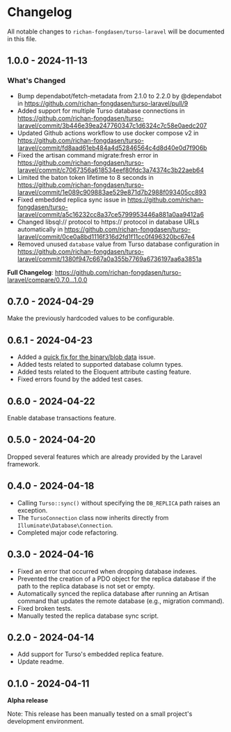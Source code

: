 # Changelog

All notable changes to `richan-fongdasen/turso-laravel` will be documented in this file.

## 1.0.0 - 2024-11-13

### What's Changed

* Bump dependabot/fetch-metadata from 2.1.0 to 2.2.0 by @dependabot in https://github.com/richan-fongdasen/turso-laravel/pull/9
* Added support for multiple Turso database connections in https://github.com/richan-fongdasen/turso-laravel/commit/3b446e39ea247760347c1d6324c7c58e0aedc207
* Updated Github actions workflow to use docker compose v2 in https://github.com/richan-fongdasen/turso-laravel/commit/fd8aad61eb484a4d52846564c4d8d40e0d7f906b
* Fixed the artisan command migrate:fresh error in https://github.com/richan-fongdasen/turso-laravel/commit/c7067356a618534eef80fdc3a74374c3b22aeb64
* Limited the baton token lifetime to 8 seconds in https://github.com/richan-fongdasen/turso-laravel/commit/1e089c909883ae529e871d7b2988f093405cc893
* Fixed embedded replica sync issue in https://github.com/richan-fongdasen/turso-laravel/commit/a5c16232cc8a37ce5799953446a881a0aa9412a6
* Changed libsql:// protocol to https:// protocol in database URLs automatically in https://github.com/richan-fongdasen/turso-laravel/commit/0ce0a8bd1116f316d2fd1f11cc0f496320bc67e4
* Removed unused `database` value from Turso database configuration in https://github.com/richan-fongdasen/turso-laravel/commit/1380f947c667a0a355b7769a6736197aa6a3851a

**Full Changelog**: https://github.com/richan-fongdasen/turso-laravel/compare/0.7.0...1.0.0

## 0.7.0 - 2024-04-29

Make the previously hardcoded values to be configurable.

## 0.6.1 - 2024-04-23

* Added a [quick fix for the binary/blob data](https://github.com/richan-fongdasen/turso-laravel/pull/4) issue.
* Added tests related to supported database column types.
* Added tests related to the Eloquent attribute casting feature.
* Fixed errors found by the added test cases.

## 0.6.0 - 2024-04-22

Enable database transactions feature.

## 0.5.0 - 2024-04-20

Dropped several features which are already provided by the Laravel framework.

## 0.4.0 - 2024-04-18

* Calling `Turso::sync()` without specifying the `DB_REPLICA` path raises an exception.
* The `TursoConnection` class now inherits directly from `Illuminate\Database\Connection`.
* Completed major code refactoring.

## 0.3.0 - 2024-04-16

* Fixed an error that occurred when dropping database indexes.
* Prevented the creation of a PDO object for the replica database if the path to the replica database is not set or empty.
* Automatically synced the replica database after running an Artisan command that updates the remote database (e.g., migration command).
* Fixed broken tests.
* Manually tested the replica database sync script.

## 0.2.0 - 2024-04-14

* Add support for Turso's embedded replica feature.
* Update readme.

## 0.1.0 - 2024-04-11

**Alpha release**

Note: This release has been manually tested on a small project's development environment.
